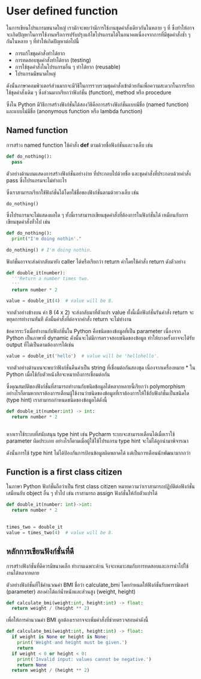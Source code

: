# User defined function

ในการเขียนโปรแกรมขนาดใหญ่ เรามักจะพบว่ามีการใช้งานชุดคำสั่งเดียวกันในหลาย ๆ ที่ ซึ่งทำให้อาจจะเกิดปัญหาในการใช้งานหรือการปรับปรุงแก้ไขโปรแกรมได้ในอนาคตเนื่องจากการที่มีชุดคำสั่งซ้ำ ๆ กันในหลาย ๆ ที่ทำให้เกิดปัญหาต่อไปนี้

* การแก้ไขชุดคำสั่งทำได้ยาก
* การทดสอบชุดคำสั่งทำได้ยาก (testing)
* การใช้ชุดคำสั่งในโปรแกรมอื่น ๆ ทำได้ยาก (reusable)
* โปรแกรมมีขนาดใหญ่

ดังนั้นภาษาคอมพิวเตอร์ส่วนมากจะมีวิธีในการรวบรวมชุดคำสั่งเข้าด้วยกันเพื่อความสะดวกในการเรียกใช้ชุดคำสั่งเดิม ๆ ซึ่งส่วนมากเรียกว่าฟังก์ชั่น (function), method หรือ procedure

ซึ่งใน Python มีวิธีการสร้างฟังก์ชั่นได้สองวิธีคือการสร้างฟังก์ชั่นแบบมีชื่อ (named function) และแบบไม่มีชื่อ (anonymous function หรือ lambda function)

## Named function

การสร้าง named function ใช้คำสั่ง **def** ตามด้วยชื่อฟังก์ชั่นและวงเล็บ เช่น


```Python
def do_nothing():
  pass

```

ตัวอย่างด้านบนแสดงการสร้างฟังก์ชั่นอย่างง่าย ที่ประกอบไปด้วยชื่อ และชุดคำสั่งที่ประกอบด้วยคำสั่ง pass ซึ่งโปรแกรมจะไม่ทำอะไร

ซึ่งเราสามารถเรียกใช้ฟังก์ชั่นได้โดยใช้ชื่อของฟังก์ชั่นตามด้วยวงเล็บ เช่น

```Python
do_nothing()
```

ซึ่งโปรแกรมจะไม่แสดงผลใด ๆ ทั้งนี้เราสามารถเขียนชุดคำสั่งที่ต้องการในฟังก์ชั่นได้ เหมือนกับการเขียนชุดคำสั่งทั่วไป เช่น


```Python
def do_nothing():
  print("I'm doing nothin'."
  
do_nothing() # I'm doing nothin.
```

ฟังก์ชั่นอาจจะส่งค่ากลับมายัง caller ได้หรือเรียกว่า return ค่าโดยใช้คำสั่ง return ดังตัวอย่าง

```Python
def double_it(number):
  '''Return a number times two.
  '''
  return number * 2
  
value = double_it(4)  # value will be 8.
```

จากตัวอย่างข้างบน ค่า 8 (4 x 2) จะส่งกลับมาที่ตัวแปร value ทั้งนี้เมื่อฟังก์ชั่นรันคำสั่ง return จะหยุดการทำงานทันที ดังนั้นคำสั่งที่ต่อจากคำสั่ง return จะไม่ทำงาน

ข้อควรระวังเมื่อทำงานกับฟังก์ชั่นใน Python คือชนิดของข้อมูลที่เป็น parameter เนื่องจาก Python เป็นภาษาที่ dynamic ดังนั้นจะไม่มีการตรวจสอบชนิดของข้อมูล ทำให้บางครั้งอาจจะได้รับ output ที่ไม่เป็นตามต้องการได้เช่น


```Python
value = double_it('hello')  # value will be 'hellohello'.
```

จากตัวอย่างด้านบนจะพบว่าฟังก์ชั่นคืนค่าเป็น string ที่เชื่อมต่อกันสองชุด เนื่องจากเครื่องหมาย * ใน Python เมื่อใช้กับตัวหนังสือจะหมายถึงการเชื่อมต่อกัน

ซึ่งคุณสมบัติของฟังก์ชั่นที่สามารถทำงานกับชนิดข้อมูลได้หลากหลายนี้เรียกว่า polymorphism อย่างไรก็ตามหากเราต้องการเตือนผู้ใช้งานว่าชนิดของข้อมูลที่เราต้องการให้ใช้กับฟังก์ชั่นเป็นชนิดใด (type hint) เราสามารถกำหนดชนิดของข้อมูลได้ดังนี้


```Python
def double_it(number:int) -> int:
  return number * 2
  
```

หากเราใช้ระบบที่สนับสนุน type hint เช่น Pycharm ระบบจะสามารถเตือนได้เมื่อเราใช้ parameter ผิดประเภท  อย่างไรก็ตามเมื่อผู้ใช้ใช้โปรแกรม type hint จะไม่ได้ถูกนำมาพิจารณา

ดังนั้นการใช้ type hint ไม่ได้ป้องกันการป้อนข้อมูลผิดพลาดได้ แต่เป็นการเตือนนักพัฒนามากกว่า

## Function is a first class citizen

ในภาษา Python ฟังก์ชั่นถือว่าเป็น first class citizen หมายความว่าเราสามารถปฏิบัติต่อฟังก์ชั่นเสมือนกับ object อื่น ๆ ทั่วไป เช่น เราสามารถ assign ฟังก์ชั่นให้กับตัวแปรได้


```Python
def double_it(number: int)->int:
  return number * 2
  
  
times_two = double_it
value = times_two(4)  # value will be 8.

```

## หลักการเขียนฟังก์ชั่นที่ดี

การสร้างฟังก์ชั่นที่ดีควรมีขนาดเล็ก ทำงานเฉพาะด้าน จึงจะเหมาะสมกับการทดสอบและการนำไปใช้งานได้หลากหลาย

ตัวอย่างฟังก์ชั่นที่ใช้คำนวณค่า BMI ชื่อว่า calculate_bmi โดยกำหนดให้ฟังก์ชั่นรับพารามิเตอร์ (parameter) สองค่าได้แก่น้ำหนักและส่วนสูง (weight, height) 

```Python
def calculate_bmi(weight:int, height:int) -> float:
  return weight / (height ** 2)
```

เพื่อให้การคำนวณค่า BMI ถูกต้องเราอาจจะเพิ่มคำสั่งที่ช่วยตรวจสอบค่าดังนี้

```Python
def calculate_bmi(weight:int, height:int) -> float:
  if weight is None or height is None:
    print('Weight and height must be given.')
    return
  if weight < 0 or height < 0:
    print('Invalid input: values cannot be negative.')
    return None
  return weight / (height ** 2)
```
